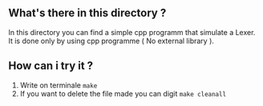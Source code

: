 ## What's there in this directory ? 

In this directory you can find a simple cpp programm that simulate a Lexer. 
It is done only by using cpp programme ( No external library ).

## How can i try it ? 

1. Write on terminale `make`
2. If you want to delete the file made you can digit `make cleanall`

